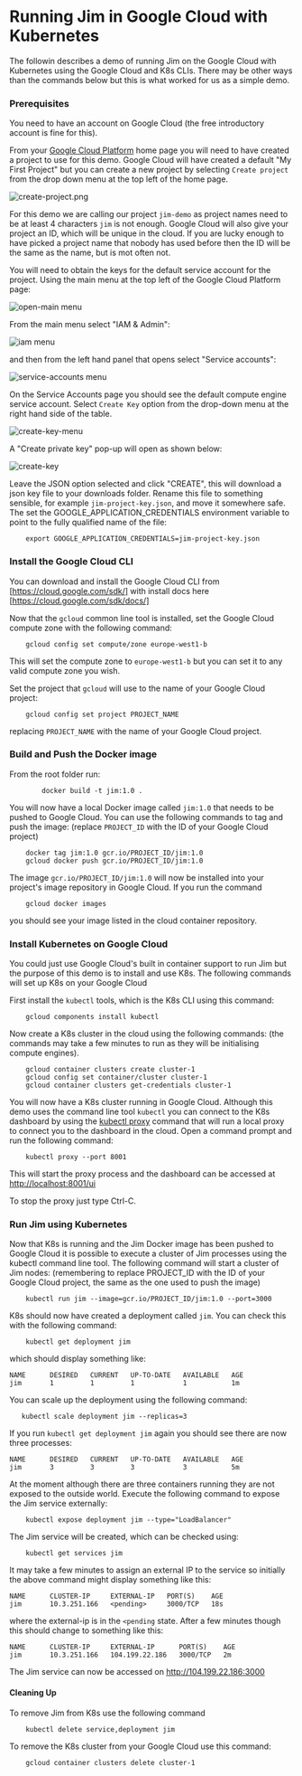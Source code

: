 # Running Jim in Google Cloud with Kubernetes

The followin describes a demo of running Jim on the Google Cloud with Kubernetes using the Google Cloud and K8s CLIs.
 There may be other ways than the commands below but this is what worked for us as a simple demo.

### Prerequisites

You need to have an account on Google Cloud (the free introductory account is fine for this).

From your [Google Cloud Platform](https://console.cloud.google.com/home/dashboard) home page you will need to have 
created a project to use for this demo. Google Cloud will have created a default "My First Project" but you can 
create a new project by selecting `Create project` from the drop down menu at the top left of the home page.

![create-project.png](create-project.png)

For this demo we are calling our project `jim-demo` as project names need to be at least 4 characters `jim` is not 
enough. Google Cloud will also give your project an ID, which will be unique in the cloud. If you are lucky enough 
to have picked a project name that nobody has used before then the ID will be the same as the name, but is mot 
often not.  

You will need to obtain the keys for the default service account for the project. Using the main menu at the
top left of the Google Cloud Platform page:

![open-main menu](open-main-menu.png)

From the main menu select "IAM & Admin":

![iam menu](iam-menu.png)

and then from the left hand panel that opens select "Service accounts":

![service-accounts menu](service-accounts-menu.png)

On the Service Accounts page you should see the default compute engine service account. 
Select `Create Key` option from the drop-down menu at the right hand side of the table. 

![create-key-menu](create-key-menu.png)

A "Create private key" pop-up will open as shown below:

![create-key](create-key.png)

Leave the JSON option selected and click "CREATE", this will download a json key file to your downloads folder. 
Rename this file to something sensible, for example `jim-project-key.json`, and move it somewhere safe. The set the 
GOOGLE_APPLICATION_CREDENTIALS environment variable to point to the fully qualified name of the file:

```
    export GOOGLE_APPLICATION_CREDENTIALS=jim-project-key.json
```

### Install the Google Cloud CLI

You can download and install the Google Cloud CLI from [https://cloud.google.com/sdk/] with install 
docs here [https://cloud.google.com/sdk/docs/]

Now that the `gcloud` common line tool is installed, set the Google Cloud compute zone 
with the following command:

```
    gcloud config set compute/zone europe-west1-b 
```

This will set the compute zone to `europe-west1-b` but you can set it to any valid compute zone you wish.

Set the project that `gcloud` will use to the name of your Google Cloud project:
 
```
    gcloud config set project PROJECT_NAME
``` 

replacing `PROJECT_NAME` with the name of your Google Cloud project.

### Build and Push the Docker image

From the root folder run:

```
        docker build -t jim:1.0 .
```

You will now have a local Docker image called `jim:1.0` that needs to be pushed to Google Cloud. 
You can use the following commands to tag and push the image: (replace `PROJECT_ID` with the ID of your Google Cloud project)
 
```
    docker tag jim:1.0 gcr.io/PROJECT_ID/jim:1.0
    gcloud docker push gcr.io/PROJECT_ID/jim:1.0
```

The image `gcr.io/PROJECT_ID/jim:1.0` will now be installed into your project's image repository in Google Cloud. 
If you run the command
```
    gcloud docker images
```  
you should see your image listed in the cloud container repository.

### Install Kubernetes on Google Cloud

You could just use Google Cloud's built in container support to run Jim but the purpose of this demo is to install 
and use K8s. The following commands will set up K8s on your Google Cloud 

First install the `kubectl` tools, which is the K8s CLI using this command:

```
    gcloud components install kubectl
```
   
Now create a K8s cluster in the cloud using the following commands: 
(the commands may take a few minutes to run as they will be initialising compute engines).    
```    
    gcloud container clusters create cluster-1
    gcloud config set container/cluster cluster-1
    gcloud container clusters get-credentials cluster-1
```

You will now have a K8s cluster running in Google Cloud. Although this demo uses the command line tool `kubectl` 
you can connect to the K8s dashboard by using the [kubectl proxy](http://kubernetes.io/docs/user-guide/kubectl/kubectl_proxy/) 
command that will run a local proxy to connect you to the dashboard in the cloud. Open a command prompt and 
run the following command:

```
    kubectl proxy --port 8001
```   

This will start the proxy process and the dashboard can be accessed at [http://localhost:8001/ui](http://localhost:8001/ui)

To stop the proxy just type Ctrl-C.
  
### Run Jim using Kubernetes
  
Now that K8s is running and the Jim Docker image has been pushed to Google Cloud it is possible to execute a cluster
  of Jim processes using the kubectl command line tool. The following command will start a cluster of Jim nodes:
  (remembering to replace PROJECT_ID with the ID of your Google Cloud project, the same as the one used to push the image)

```
    kubectl run jim --image=gcr.io/PROJECT_ID/jim:1.0 --port=3000
```

K8s should now have created a deployment called `jim`. You can check this with the following command:

```
    kubectl get deployment jim
```

  which should display something like:
  
```
NAME      DESIRED   CURRENT   UP-TO-DATE   AVAILABLE   AGE
jim       1         1         1            1           1m
```  

You can scale up the deployment using the following command:   

 ```
    kubectl scale deployment jim --replicas=3
 ```

If you run `kubectl get deployment jim` again you should see there are now three processes:

```
NAME      DESIRED   CURRENT   UP-TO-DATE   AVAILABLE   AGE
jim       3         3         3            3           5m
```

At the moment although there are three containers running they are not exposed to the outside world. 
Execute the following command to expose the Jim service externally:

```
    kubectl expose deployment jim --type="LoadBalancer"
```

The Jim service will be created, which can be checked using:

```
    kubectl get services jim
```

It may take a few minutes to assign an external IP to the service so initially the above command might display
something like this:

```
NAME      CLUSTER-IP     EXTERNAL-IP   PORT(S)    AGE
jim       10.3.251.166   <pending>     3000/TCP   18s
```

where the external-ip is in the `<pending` state. After a few minutes though this should change to something like 
this:

```
NAME      CLUSTER-IP     EXTERNAL-IP      PORT(S)    AGE
jim       10.3.251.166   104.199.22.186   3000/TCP   2m
```

The Jim service can now be accessed on http://104.199.22.186:3000

#### Cleaning Up

To remove Jim from K8s use the following command

```
    kubectl delete service,deployment jim
```

To remove the K8s cluster from your Google Cloud use this command:

```
    gcloud container clusters delete cluster-1
```